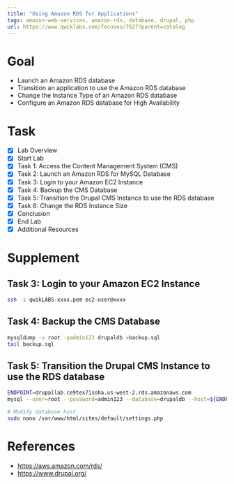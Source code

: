 ```yaml
---
title: "Using Amazon RDS for Applications"
tags: amazon-web-services, amazon-rds, database, drupal, php
url: https://www.qwiklabs.com/focuses/7627?parent=catalog
---
```


# Goal
- Launch an Amazon RDS database
- Transition an application to use the Amazon RDS database
- Change the Instance Type of an Amazon RDS database
- Configure an Amazon RDS database for High Availability

# Task
- [x] Lab Overview
- [x] Start Lab
- [x] Task 1: Access the Content Management System (CMS)
- [x] Task 2: Launch an Amazon RDS for MySQL Database
- [x] Task 3: Login to your Amazon EC2 Instance
- [x] Task 4: Backup the CMS Database
- [x] Task 5: Transition the Drupal CMS Instance to use the RDS database
- [x] Task 6: Change the RDS Instance Size
- [x] Conclusion
- [x] End Lab
- [x] Additional Resources

# Supplement
## Task 3: Login to your Amazon EC2 Instance
```sh
ssh -i qwikLABS-xxxx.pem ec2-user@xxxx
```

## Task 4: Backup the CMS Database
```sh
mysqldump -u root -padmin123 drupaldb >backup.sql
tail backup.sql
```

## Task 5: Transition the Drupal CMS Instance to use the RDS database
```sh
ENDPOINT=drupallab.ce9tex71soha.us-west-2.rds.amazonaws.com
mysql --user=root --password=admin123 --database=drupaldb --host=${ENDPOINT} <backup.sql

# Modify database host
sudo nano /var/www/html/sites/default/settings.php
```

# References
- https://aws.amazon.com/rds/
- https://www.drupal.org/

